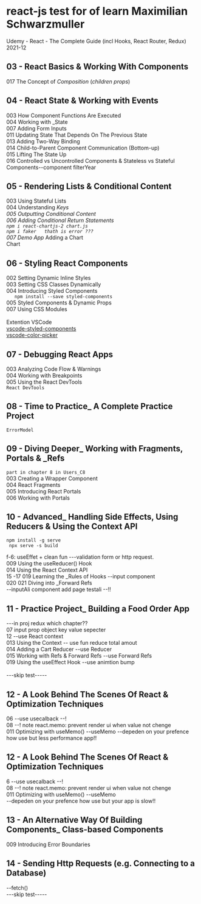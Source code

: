 # react-js test for of learn Maximilian  Schwarzmuller

Udemy - React - The Complete Guide (incl Hooks, React Router, Redux) 2021-12 

## 03 - React Basics & Working With Components

017 The Concept of _Composition_ (_children props_)


## 04 - React State & Working with Events

003 How Component Functions Are Executed<br />
004 Working with _State<br />
007 Adding Form Inputs<br />
011 Updating State That Depends On The Previous State<br />
013 Adding Two-Way Binding<br />
014 Child-to-Parent Component Communication (Bottom-up)<br />
015 Lifting The State Up<br />
016 Controlled vs Uncontrolled Components & Stateless vs Stateful Components--component filterYear <br />

## 05 - Rendering Lists & Conditional Content

003 Using Stateful Lists<br />
004 Understanding _Keys<br />
005 Outputting Conditional Content<br />
006 Adding Conditional Return Statements<br />
`npm i react-chartjs-2 chart.js ` <br />
`npm i faker   thath is error ???`                  <br />
007 Demo App_ Adding a Chart  <br />
Chart <br />

## 06 - Styling React Components

002 Setting Dynamic Inline Styles<br />
003 Setting CSS Classes Dynamically<br />
004 Introducing Styled Components <br />
 `    npm install --save styled-components `
<br />
005 Styled Components & Dynamic Props<br />
007 Using CSS Modules<br />
<br />
Extention VSCode 
<br />[vscode-styled-components](https://marketplace.visualstudio.com/items?itemName=styled-components.vscode-styled-components)
 <br />[vscode-color-picker](https://marketplace.visualstudio.com/items?itemName=AntiAntiSepticeye.vscode-color-picker)
<br />

## 07 - Debugging React Apps

003 Analyzing Code Flow & Warnings</br>
004 Working with Breakpoints<br/>
005 Using the React DevTools<br/>
`React DevTools`

## 08 - Time to Practice_ A Complete Practice Project

`ErrorModel`

## 09 - Diving Deeper_ Working with Fragments, Portals & _Refs

`part in chapter 8 in Users_C8`
<br/>
003 Creating a Wrapper Component<br/>
004 React Fragments<br/>
005 Introducing React Portals<br/>
006 Working with Portals<br/>

## 10 - Advanced_ Handling Side Effects, Using Reducers & Using the Context API

` npm install -g serve `<br/>
` npx serve -s build`  <br/>

f-6: useEffet  +  clean fun  ---validation form or http request. <br/>
009 Using the useReducer() Hook  <br/> 
014 Using the React Context API    <br/> 15 -17  019 Learning the _Rules of Hooks   --input  component  <br/>
020  021 Diving into _Forward Refs  <br/>  --inputAli component   add page testali --!! <br/>

## 11 - Practice Project_ Building a Food Order App
---in proj redux which chapter?? <br/>
07  input prop object key value sepecter <br/>
12  --use   React context   <br/>
013 Using the Context  -- use  fun reduce  total amout <br/>
014 Adding a Cart Reducer --use Reducer  <br/>
015 Working with Refs & Forward Refs    --use  Forward Refs  <br/>
019 Using the useEffect Hook     --use animtion bump <br/>
<br/>
---skip test-----<br/>
## 12 - A Look Behind The Scenes Of React & Optimization Techniques
 
06 --use  usecalback  --! <br/>
08 --! note react.memo: prevent render ui  when value not chenge <br/>
011 Optimizing with useMemo()   --useMemo  --depeden on your prefence how use but less performance app!!

## 12 - A Look Behind The Scenes Of React & Optimization Techniques

6 --use  usecalback  --!<br/>
08 --! note react.memo: prevent render ui  when value not chenge <br/>
011 Optimizing with useMemo()   --useMemo  <br/>--depeden on your prefence how use but your app is slow!!

## 13 - An Alternative Way Of Building Components_ Class-based Components 
009 Introducing Error Boundaries
## 14 - Sending Http Requests (e.g. Connecting to a Database)
--fetch()<br/>
---skip test----- 
